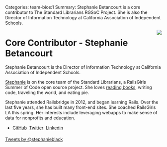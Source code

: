 Categories: team-bios:1
Summary: Stephanie Betancourt is a core contributor to The Standard Librarians RGSoC Project. She is also the Director of Information Technology at California Association of Independent Schools.

<img style="float: right" src="/attachments/stephaniepic.jpg" />


#  Core Contributor - Stephanie Betancourt


Stephanie Betancourt is the Director of Information Technology at California 
Association of Independent Schools.

[Stephanie](http://www.stephaniebetancourt.com) is on the core team of the Standard Librarians, a RailsGirls Summer of Code open source project. She loves [reading books](https://www.goodreads.com/user/show/7208734-stephanie), writing code, traveling the world, and eating pie. 

Stephanie attended Railsbridge in 2012, and began learning Rails. Over the last five years, she has built many front-end sites. She coached RailsGirls LA this spring. Her interests include leveraging webapps to make sense of data for nonprofits and education.

+ [GitHub](http://www.github.com/stephaniebetancourt)  &#149; [Twitter](https://twitter.com/stephanieblack) &#149; [Linkedin](https://www.linkedin.com/in/stephaniebetancourt)

<a class="twitter-timeline" href="https://twitter.com/stephanieblack" data-widget-id="490198892151992320">Tweets by @stephanieblack</a>
<script>!function(d,s,id){var js,fjs=d.getElementsByTagName(s)[0],p=/^http:/.test(d.location)?'http':'https';if(!d.getElementById(id)){js=d.createElement(s);js.id=id;js.src=p+"://platform.twitter.com/widgets.js";fjs.parentNode.insertBefore(js,fjs);}}(document,"script","twitter-wjs");</script>

<script
  data-name="stephaniebetancourt"
  data-modules="base,details,stats,eventsStatis,orgs"
  data-reposNum="3"
  src="http://nodejs.in/octocard/bin/octocard.js">
</script>


